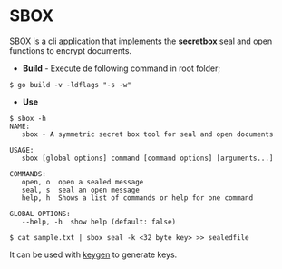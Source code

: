 # SBOX
SBOX is a cli application that implements the **secretbox** seal and open functions to encrypt documents.

* **Build** -  Execute de following command in root folder;
```
$ go build -v -ldflags "-s -w"
```

* **Use**
```
$ sbox -h
NAME:
   sbox - A symmetric secret box tool for seal and open documents

USAGE:
   sbox [global options] command [command options] [arguments...]

COMMANDS:
   open, o  open a sealed message
   seal, s  seal an open message
   help, h  Shows a list of commands or help for one command

GLOBAL OPTIONS:
   --help, -h  show help (default: false)

$ cat sample.txt | sbox seal -k <32 byte key> >> sealedfile
```

It can be used with [keygen](https://github.com/jcbritobr/keygen) to generate keys.